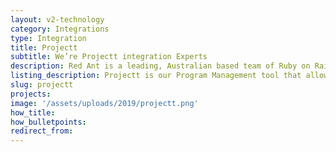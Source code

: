 ```yaml
---
layout: v2-technology
category: Integrations
type: Integration
title: Projectt
subtitle: We’re Projectt integration Experts
description: Red Ant is a leading, Australian based team of Ruby on Rails Developers. We’ve worked with hundreds of companies and startups to integrate their apps with Projectt.
listing_description: Projectt is our Program Management tool that allows us to better understand how our Agile projects are tracking. We built Projectt for our own purposes to combine data from Harvest time tracking, Forecast and Jira issue tracking tools and provide a prediction on how it will land. It’s then easy to make tweaks to our project management to make sure we meet the needs of the project during the sprint. We invite our clients to join us by giving them a view of the tasks and time being invested on their sprint. In 2019 we commercialised Projectt to help all Program Managers gain clarity on the health of their projects.
slug: projectt
projects:
image: '/assets/uploads/2019/projectt.png'
how_title:
how_bulletpoints:
redirect_from:
---
```

